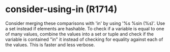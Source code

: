 # consider-using-in (R1714)

Consider merging these comparisons with 'in' by using '%s %sin (%s)'.
Use a set instead if elements are hashable. To check if a variable is
equal to one of many values, combine the values into a set or tuple and
check if the variable is contained "in" it instead of checking for
equality against each of the values. This is faster and less verbose.
